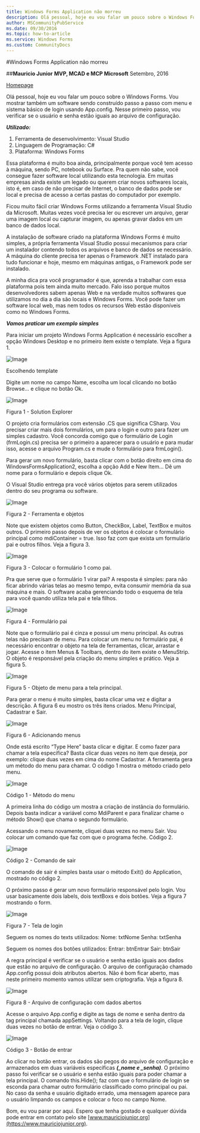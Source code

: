 ```yaml
---
title: Windows Forms Application não morreu
description: Olá pessoal, hoje eu vou falar um pouco sobre o Windows Forms. Vou mostrar também um software sendo construído passo a passo com menu e sistema básico de login usando App.config. Nesse primeiro passo, vou verificar se o usuário e senha estão iguais ao arquivo de configuração.
author: MSCommunityPubService
ms.date: 09/30/2016
ms.topic: how-to-article
ms.service: Windows Forms
ms.custom: CommunityDocs
---
```



#Windows Forms Application não morreu


##**Mauricio Junior**
**MVP, MCAD e MCP Microsoft**
Setembro, 2016

[Homepage](www.mauriciojunior.org)


Olá pessoal, hoje eu vou falar um pouco sobre o Windows Forms. Vou mostrar também um software sendo construído passo a passo com menu e sistema básico de login usando App.config. Nesse primeiro passo, vou verificar se o usuário e senha estão iguais ao arquivo de configuração.

***Utilizado:***

1. Ferramenta de desenvolvimento: Visual Studio
2. Linguagem de Programação: C#
3. Plataforma: Windows Forms


Essa plataforma é muito boa ainda, principalmente porque você tem acesso à máquina, sendo PC, notebook ou Surface. Pra quem não sabe, você consegue fazer software local utilizando esta tecnologia. Em muitas empresas ainda existe um legado ou querem criar novos softwares locais, isto é, em caso de não precisar de Internet, o banco de dados pode ser local e precisa de acesso a certas pastas do computador por exemplo.


Ficou muito fácil criar Windows Forms utilizando a ferramenta Visual Studio da Microsoft. Muitas vezes você precisa ler ou escrever um arquivo, gerar uma imagem local ou capturar imagem, ou apenas gravar dados em um banco de dados local.


A instalação de software criado na plataforma Windows Forms é muito simples, a própria ferramenta Visual Studio possui mecanismos para criar um instalador contendo todos os arquivos e banco de dados se necessário. A máquina do cliente precisa ter apenas o Framework .NET instalado para tudo funcionar e hoje, mesmo em máquinas antigas, o Framework pode ser instalado.


A minha dica pra você programador é que, aprenda a trabalhar com essa plataforma pois tem ainda muito mercado. Falo isso porque muitos desenvolvedores sabem apenas Web e na verdade muitos softwares que utilizamos no dia a dia são locais e Windows Forms. Você pode fazer um software local web, mas nem todos os recursos Web estão disponíveis como no Windows Forms.

***Vamos praticar um exemplo simples***

Para iniciar um projeto Windows Forms Application é necessário escolher a opção Windows Desktop e no primeiro item existe o template. Veja a figura 1.

![Image](img/tela-1.png)

Escolhendo template


Digite um nome no campo Name, escolha um local clicando no botão Browse… e clique no botão Ok.


![Image](img/tela-2.png)

Figura 1 - Solution Explorer

O projeto cria formulários com extensão .CS que significa CSharp. Vou precisar criar mais dois formulários, um para o login e outro para fazer um simples cadastro. Você concorda comigo que o formulário de Login (frmLogin.cs) precisa ser o primeiro a aparecer para o usuário e para mudar isso, acesse o arquivo Program.cs e mude o formulário para frmLogin().

Para gerar um novo formulário, basta clicar com o botão direito em cima do WindowsFormsApplication2, escolha a opção Add e New Item… Dê um nome para o formulário e depois clique Ok.

O Visual Studio entrega pra você vários objetos para serem utilizados dentro do seu programa ou software. 

![Image](img/tela-3i.png)

Figura 2 - Ferramenta e objetos

Note que existem objetos como Button, CheckBox, Label, TextBox e muitos outros. O primeiro passo depois de ver os objetos é colocar o formulário principal como mdiContainer = true. Isso faz com que exista um formulário pai e outros filhos. Veja a figura 3.


![Image](img/tela-3.png)

Figura 3 - Colocar o formulário 1 como pai.


Pra que serve que o formulário 1 virar pai? A resposta é simples: para não ficar abrindo várias telas ao mesmo tempo, evita consumir memória da sua máquina e mais. O software acaba gerenciando todo o esquema de tela para você quando utiliza tela pai e tela filhos. 

![Image](img/tela-4.png)

Figura 4 - Formulário pai


Note que o formulário pai é cinza e possui um menu principal. As outras telas não precisam de menu. Para colocar um menu no formulário pai, é necessário encontrar o objeto na tela de ferramentas, clicar, arrastar e jogar.
Acesse o item Menus & Toolbars, dentro do item existe o MenuStrip. O objeto é responsável pela criação do menu simples e prático. Veja a figura 5.

![Image](img/tela-5.png)

Figura 5 - Objeto de menu para a tela principal.

Para gerar o menu é muito simples, basta clicar uma vez e digitar a descrição. A figura 6 eu mostro os três itens criados. Menu Principal, Cadastrar e Sair.

![Image](img/tela-4.png)

Figura 6 - Adicionando menus

Onde está escrito “Type Here” basta clicar e digitar. E como fazer para chamar a tela específica? Basta clicar duas vezes no item que deseja, por exemplo: clique duas vezes em cima do nome Cadastrar. A ferramenta gera um método do menu para chamar. O código 1 mostra o método criado pelo menu.

![Image](img/codigo-1.png)

Código 1 - Método do menu

A primeira linha do código um mostra a criação de instância do formulário. Depois basta indicar a variável como MdiParent e para finalizar chame o método Show() que chama o segundo formulário.

Acessando o menu novamente, cliquei duas vezes no menu Sair. Vou colocar um comando que faz com que o programa feche. Código 2.

![Image](img/codigo-2.png)

Código 2 - Comando de sair
	
O comando de sair é simples basta usar o método Exit() do Application, mostrado no código 2.

O próximo passo é gerar um novo formulário responsável pelo login. Vou usar basicamente dois labels, dois textBoxs e dois botões. Veja a figura 7 mostrando o form.

![Image](images/tela-7.png)

Figura 7 - Tela de login

Seguem os nomes do texts utilizados:
Nome: txtNome
Senha: txtSenha

Seguem os nomes dos botões utilizados:
Entrar: btnEntrar
Sair: btnSair

A regra principal é verificar se o usuário e senha estão iguais aos dados que estão no arquivo de configuração. O arquivo de configuração chamado App.config possui dois atributos abertos. Não é bom ficar aberto, mas neste primeiro momento vamos utilizar sem criptografia. Veja a figura 8.

![Image](img/tela-8.png)

Figura 8 - Arquivo de configuração com dados abertos
	
Acesse o arquivo App.config e digite as tags de nome e senha dentro da tag principal chamada appSettings. Voltando para a tela de login, clique duas vezes no botão de entrar. Veja o código 3.

![Image](img/codigo-3.png)

Código 3 - Botão de entrar

Ao clicar no botão entrar, os dados são pegos do arquivo de configuração e armazenados em duas variáveis específicas ***(_nome e _senha)***. O próximo passo foi verificar se o usuário e senha estão iguais para poder chamar a tela principal. O comando this.Hide(); faz com que o formulário de login se esconda para chamar outro formulário classificado como principal ou pai. No caso da senha e usuário digitado errado, uma mensagem aparece para o usuário limpando os campos e colocar o foco no campo Nome.

Bom, eu vou parar por aqui. Espero que tenha gostado e qualquer dúvida pode entrar em contato pelo site [www.mauriciojunior.org](https://www.mauriciojunior.org).
